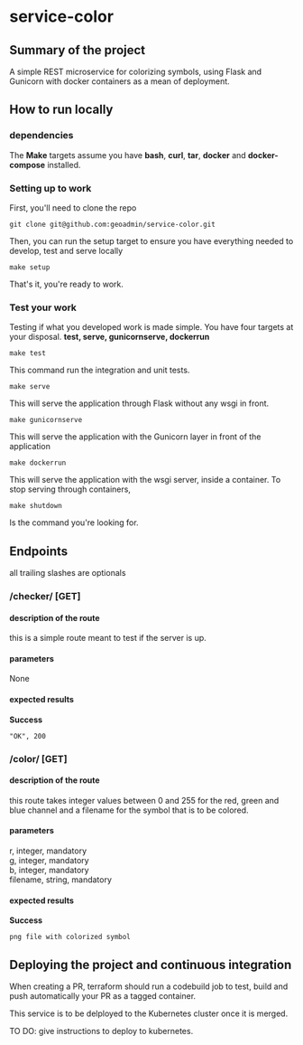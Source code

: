 # service-color

## Summary of the project
A simple REST microservice for colorizing symbols, using Flask and Gunicorn with docker containers as a mean of deployment.

## How to run locally

### dependencies

The **Make** targets assume you have **bash**, **curl**, **tar**, **docker** and **docker-compose** installed. 

### Setting up to work

First, you'll need to clone the repo

    git clone git@github.com:geoadmin/service-color.git

Then, you can run the setup target to ensure you have everything needed to develop, test and serve locally

    make setup

That's it, you're ready to work.

### Test your work

Testing if what you developed work is made simple. You have four targets at your disposal. **test, serve, gunicornserve, dockerrun**

    make test

This command run the integration and unit tests.

    make serve
    
This will serve the application through Flask without any wsgi in front.
    
    make gunicornserve
    
This will serve the application with the Gunicorn layer in front of the application
    
    make dockerrun

This will serve the application with the wsgi server, inside a container. 
To stop serving through containers, 

    make shutdown
    
Is the command you're looking for. 

## Endpoints
all trailing slashes are optionals


### /checker/ [GET]

#### description of the route
this is a simple route meant to test if the server is up.
#### parameters ####

None

#### expected results

**Success**

    "OK", 200


### /color/ [GET]

#### description of the route
this route takes integer values between 0 and 255 for the red, green and blue channel and a filename for the symbol that is to be colored.

#### parameters ####

r, integer, mandatory\
g, integer, mandatory\
b, integer, mandatory\
filename, string, mandatory

#### expected results

**Success**

    png file with colorized symbol



    
## Deploying the project and continuous integration
When creating a PR, terraform should run a codebuild job to test, build and push automatically your PR as a tagged container.

This service is to be delployed to the Kubernetes cluster once it is merged.

TO DO: give instructions to deploy to kubernetes.
